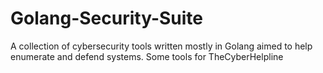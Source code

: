 # Golang-Security-Suite

A collection of cybersecurity tools written mostly in Golang aimed to help enumerate and defend systems.
Some tools for TheCyberHelpline
